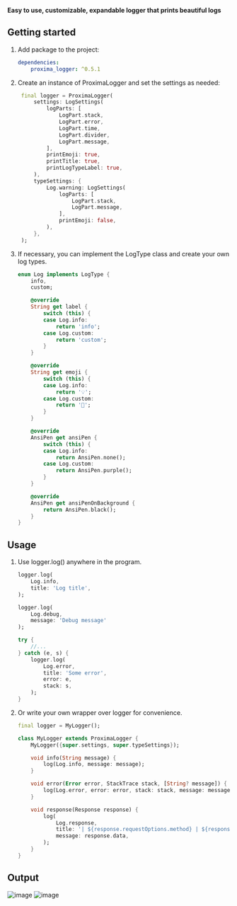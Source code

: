 **Easy to use, customizable, expandable logger that prints beautiful logs**

## Getting started

1. Add package to the project:
    ```yaml
    dependencies:
        proxima_logger: ^0.5.1
    ```

2. Create an instance of ProximaLogger and set the settings as needed:
   ```dart
    final logger = ProximaLogger(
        settings: LogSettings(
            logParts: [
                LogPart.stack,
                LogPart.error,
                LogPart.time,
                LogPart.divider,
                LogPart.message,
            ],
            printEmoji: true,
            printTitle: true,
            printLogTypeLabel: true,
        ),
        typeSettings: {
            Log.warning: LogSettings(
                logParts: [
                    LogPart.stack,
                    LogPart.message,
                ],
                printEmoji: false,
            ),
        },
    );
   ```

3. If necessary, you can implement the LogType class and create your own log types.
    ```dart
    enum Log implements LogType {
        info,
        custom;

        @override
        String get label {
            switch (this) {
            case Log.info:
                return 'info';
            case Log.custom:
                return 'custom';
            }
        }

        @override
        String get emoji {
            switch (this) {
            case Log.info:
                return '💡';
            case Log.custom:
                return '🦄';
            }
        }

        @override
        AnsiPen get ansiPen {
            switch (this) {
            case Log.info:
                return AnsiPen.none();
            case Log.custom:
                return AnsiPen.purple();
            }
        }

        @override
        AnsiPen get ansiPenOnBackground {
            return AnsiPen.black();
        }
    }
    ```

## Usage
1. Use logger.log() anywhere in the program.
    ```dart
    logger.log(
        Log.info,
        title: 'Log title',
    );

    logger.log(
        Log.debug,
        message: 'Debug message'
    );

    try {
        //...
    } catch (e, s) {
        logger.log(
            Log.error,
            title: 'Some error',
            error: e,
            stack: s,
        );
    }
    ```

2. Or write your own wrapper over logger for convenience.
    ```dart
    final logger = MyLogger();

    class MyLogger extends ProximaLogger {
        MyLogger({super.settings, super.typeSettings});

        void info(String message) {
            log(Log.info, message: message);
        }

        void error(Error error, StackTrace stack, [String? message]) {
            log(Log.error, error: error, stack: stack, message: message);
        }

        void response(Response response) {
            log(
                Log.response,
                title: '| ${response.requestOptions.method} | ${response.statusCode} | ${response.requestOptions.path}',
                message: response.data,
            );
        }
    }
    ```
    
## Output
![image](https://user-images.githubusercontent.com/34741787/209447113-02305418-4a61-48d5-a6ed-3c5e268029a7.png)
![image](https://user-images.githubusercontent.com/34741787/209447129-d60026c0-4d16-488b-8ea6-c6c35e08300a.png)
